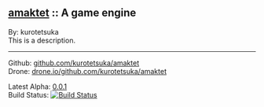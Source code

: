 ## [amaktet](http://github.com/kurotetsuka/amaktet/) :: A game engine ##

By: kurotetsuka  
This is a description.

-----------------------------------------------

Github: [github.com/kurotetsuka/amaktet](https://github.com/kurotetsuka/amaktet/)  
Drone: [drone.io/github.com/kurotetsuka/amaktet](https://drone.io/github.com/kurotetsuka/amaktet)  

Latest Alpha: [0.0.1](https://github.com/kurotetsuka/amaktet/releases/tag/v0.0.1)  
Build Status: [![Build Status](https://drone.io/github.com/kurotetsuka/amaktet/status.png)](https://drone.io/github.com/kurotetsuka/amaktet/latest)

